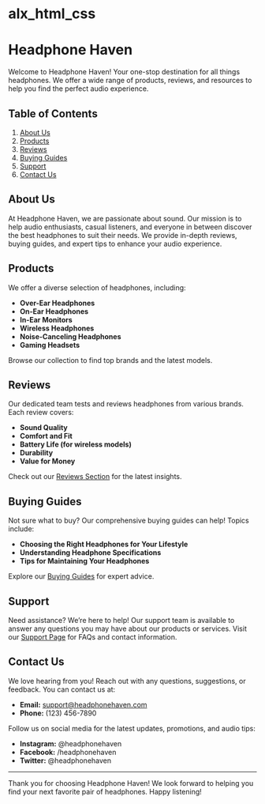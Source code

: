 # alx_html_css
# Headphone Haven

Welcome to Headphone Haven! Your one-stop destination for all things headphones. We offer a wide range of products, reviews, and resources to help you find the perfect audio experience.

## Table of Contents

1. [About Us](#about-us)
2. [Products](#products)
3. [Reviews](#reviews)
4. [Buying Guides](#buying-guides)
5. [Support](#support)
6. [Contact Us](#contact-us)

## About Us

At Headphone Haven, we are passionate about sound. Our mission is to help audio enthusiasts, casual listeners, and everyone in between discover the best headphones to suit their needs. We provide in-depth reviews, buying guides, and expert tips to enhance your audio experience.

## Products

We offer a diverse selection of headphones, including:

- **Over-Ear Headphones**
- **On-Ear Headphones**
- **In-Ear Monitors**
- **Wireless Headphones**
- **Noise-Canceling Headphones**
- **Gaming Headsets**

Browse our collection to find top brands and the latest models.

## Reviews

Our dedicated team tests and reviews headphones from various brands. Each review covers:

- **Sound Quality**
- **Comfort and Fit**
- **Battery Life (for wireless models)**
- **Durability**
- **Value for Money**

Check out our [Reviews Section](#) for the latest insights.

## Buying Guides

Not sure what to buy? Our comprehensive buying guides can help! Topics include:

- **Choosing the Right Headphones for Your Lifestyle**
- **Understanding Headphone Specifications**
- **Tips for Maintaining Your Headphones**

Explore our [Buying Guides](#) for expert advice.

## Support

Need assistance? We’re here to help! Our support team is available to answer any questions you may have about our products or services. Visit our [Support Page](#) for FAQs and contact information.

## Contact Us

We love hearing from you! Reach out with any questions, suggestions, or feedback. You can contact us at:

- **Email:** support@headphonehaven.com
- **Phone:** (123) 456-7890

Follow us on social media for the latest updates, promotions, and audio tips:

- **Instagram:** @headphonehaven
- **Facebook:** /headphonehaven
- **Twitter:** @headphonehaven

---

Thank you for choosing Headphone Haven! We look forward to helping you find your next favorite pair of headphones. Happy listening!
